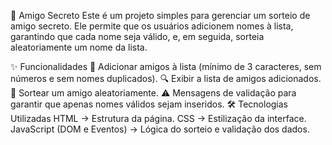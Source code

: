 🎁 Amigo Secreto
Este é um projeto simples para gerenciar um sorteio de amigo secreto. Ele permite que os usuários adicionem nomes à lista, garantindo que cada nome seja válido, e, em seguida, sorteia aleatoriamente um nome da lista.

✨ Funcionalidades
  📌 Adicionar amigos à lista (mínimo de 3 caracteres, sem números e sem nomes duplicados).
  🔍 Exibir a lista de amigos adicionados.
  🎲 Sortear um amigo aleatoriamente.
  ⚠️ Mensagens de validação para garantir que apenas nomes válidos sejam inseridos.
🛠️ Tecnologias Utilizadas
  HTML → Estrutura da página.
  CSS → Estilização da interface.
  JavaScript (DOM e Eventos) → Lógica do sorteio e validação dos dados.
